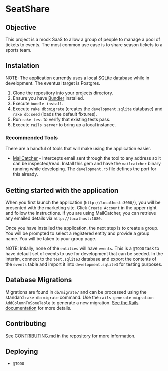 # SeatShare

## Objective

This project is a mock SaaS to allow a group of people to manage a pool of tickets to events. The most common use case is to share season tickets to a sports team.

## Instalation

NOTE: The application currently uses a local SQLite database while in development. The eventual target is Postgres.

1. Clone the repository into your projects directory.
2. Ensure you have [Bundler](http://bundler.io/) installed.
3. Execute `bundle install`.
4. Execute `rake db:migrate` (creates the `development.sqlite` database) and `rake db:seed` (loads the default fixtures).
4. Run `rake test` to verify that existing tests pass.
5. Execute `rails server` to bring up a local instance.

### Recommended Tools

There are a handful of tools that will make using the application easier.

* [MailCatcher](http://mailcatcher.me/) - Intercepts email sent through the tool to any address so it can be inspected/read.  Install this gem and have the `mailcatcher` binary running while developing. The `development.rb` file defines the port for this already.

## Getting started with the application

When you first launch the application (`http://localhost:3000/`), you will be presented with the marketing site. Click `Create Account` in the upper right and follow the instructions. If you are using MailCatcher, you can retrieve any emailed details via `http://localhost:1080`.

Once you have installed the application, the next step is to create a group. You will be prompted to select a registered entity and provide a group name. You will be taken to your group page.

NOTE: Intially, none of the `entities` will have `events`. This is a `@TODO` task to have default set of events to use for development that can be seeded. In the interim, connect to the `test.sqlite3` database and export the contents of the `events` table and import it into `development.sqlite3` for testing purposes.

## Database Migrations

Migrations are found in `db/migrate/` and can be processed using the standard `rake db:migrate` command. Use the `rails generate migration AddColumnToSomeTable` to generate a new migration. [See the Rails documentation](http://guides.rubyonrails.org/migrations.html) for more details.

## Contributing

See [CONTRIBUTING.md](https://github.com/stephenyeargin/seatshare-rails/blob/master/CONTRIBUTING.md) in the repository for more information.

## Deploying

* `@TODO`